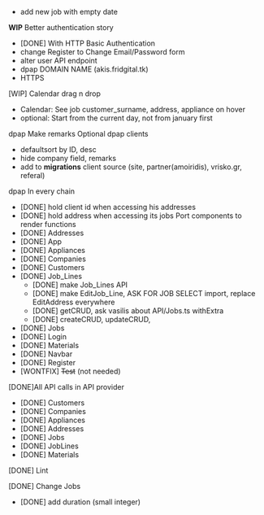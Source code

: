- add new job with empty date

**WIP** Better authentication story
   - [DONE] With HTTP Basic Authentication
   - change Register to Change Email/Password form
   - alter user API endpoint
   - dpap DOMAIN NAME (akis.fridgital.tk)
   - HTTPS

[WIP] Calendar drag n drop
   - Calendar: See job customer_surname, address, appliance on hover
   - optional: Start from the current day, not from january first

dpap Make remarks Optional
dpap clients
   - defaultsort by ID, desc
   - hide company field, remarks
   - add to **migrations** client source (site, partner(amoiridis), vrisko.gr, referal)

dpap In every chain
   - [DONE] hold client id when accessing his addresses
   - [DONE] hold address when accessing its jobs
Port components to render functions
   - [DONE] Addresses
   - [DONE] App
   - [DONE] Appliances
   - [DONE] Companies
   - [DONE] Customers
   - [DONE] Job_Lines
      - [DONE] make Job_Lines API
      - [DONE] make EditJob_Line, ASK FOR JOB SELECT import, replace EditAddress everywhere
      - [DONE] getCRUD, ask vasilis about API/Jobs.ts withExtra
      - [DONE] createCRUD, updateCRUD,
   - [DONE] Jobs
   - [DONE] Login
   - [DONE] Materials
   - [DONE] Navbar
   - [DONE] Register
   - [WONTFIX] ~~Test~~ (not needed)

[DONE]All API calls in API provider
   - [DONE] Customers
   - [DONE] Companies
   - [DONE] Appliances
   - [DONE] Addresses
   - [DONE] Jobs
   - [DONE] JobLines
   - [DONE] Materials


[DONE] Lint

[DONE] Change Jobs
   - [DONE] add duration (small integer)
